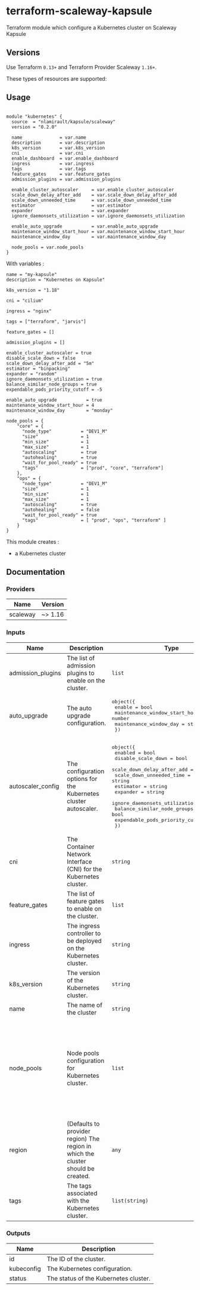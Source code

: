 # terraform-scaleway-kapsule

Terraform module which configure a Kubernetes cluster on Scaleway Kapsule

## Versions

Use Terraform `0.13+` and Terraform Provider Scaleway `1.16+`.

These types of resources are supported:

## Usage

```hcl

module "kubernetes" {
  source  = "nlamirault/kapsule/scaleway"
  version = "0.2.0"

  name              = var.name
  description       = var.description
  k8s_version       = var.k8s_version
  cni               = var.cni
  enable_dashboard  = var.enable_dashboard
  ingress           = var.ingress
  tags              = var.tags
  feature_gates     = var.feature_gates
  admission_plugins = var.admission_plugins

  enable_cluster_autoscaler     = var.enable_cluster_autoscaler
  scale_down_delay_after_add    = var.scale_down_delay_after_add
  scale_down_unneeded_time      = var.scale_down_unneeded_time
  estimator                     = var.estimator
  expander                      = var.expander
  ignore_daemonsets_utilization = var.ignore_daemonsets_utilization

  enable_auto_upgrade           = var.enable_auto_upgrade
  maintenance_window_start_hour = var.maintenance_window_start_hour
  maintenance_window_day        = var.maintenance_window_day

  node_pools = var.node_pools
}

```

With variables :

```hcl
name = "my-kapsule"
description = "Kubernetes on Kapsule"

k8s_version = "1.18"

cni = "cilium"

ingress = "nginx"

tags = ["terraform", "jarvis"]

feature_gates = []

admission_plugins = []

enable_cluster_autoscaler = true
disable_scale_down = false
scale_down_delay_after_add = "5m"
estimator = "binpacking"
expander = "random"
ignore_daemonsets_utilization = true
balance_similar_node_groups = true
expendable_pods_priority_cutoff = -5

enable_auto_upgrade           = true
maintenance_window_start_hour = 4
maintenance_window_day        = "monday"

node_pools = {
    "core" = {
      "node_type"           = "DEV1_M"
      "size"                = 1
      "min_size"            = 1
      "max_size"            = 1
      "autoscaling"         = true
      "autohealing"         = true
      "wait_for_pool_ready" = true
      "tags"                = ["prod", "core", "terraform"]
    },
    "ops" = {
      "node_type"           = "DEV1_M"
      "size"                = 1
      "min_size"            = 1
      "max_size"            = 1
      "autoscaling"         = true
      "autohealing"         = false
      "wait_for_pool_ready" = true
      "tags"                = [ "prod", "ops", "terraform" ]
    }
}
```

This module creates :

* a Kubernetes cluster

## Documentation

### Providers

| Name | Version |
|------|---------|
| scaleway | ~> 1.16 |

### Inputs

| Name | Description | Type | Default | Required |
|------|-------------|------|---------|:-----:|
| admission\_plugins | The list of admission plugins to enable on the cluster. | `list` | `[]` | no |
| auto\_upgrade | The auto upgrade configuration. | <pre>object({<br>    enable                        = bool<br>    maintenance_window_start_hour = number<br>    maintenance_window_day        = string<br>  })</pre> | n/a | yes |
| autoscaler\_config | The configuration options for the Kubernetes cluster autoscaler. | <pre>object({<br>    enabled                         = bool<br>    disable_scale_down              = bool<br>    scale_down_delay_after_add      = string<br>    scale_down_unneeded_time        = string<br>    estimator                       = string<br>    expander                        = string<br>    ignore_daemonsets_utilization   = bool<br>    balance_similar_node_groups     = bool<br>    expendable_pods_priority_cutoff = number<br>  })</pre> | n/a | yes |
| cni | The Container Network Interface (CNI) for the Kubernetes cluster. | `string` | `"cilium"` | no |
| feature\_gates | The list of feature gates to enable on the cluster. | `list` | `[]` | no |
| ingress | The ingress controller to be deployed on the Kubernetes cluster. | `string` | n/a | yes |
| k8s\_version | The version of the Kubernetes cluster. | `string` | n/a | yes |
| name | The name of the cluster | `string` | n/a | yes |
| node\_pools | Node pools configuration for Kubernetes cluster. | `list` | <pre>[<br>  {<br>    "autohealing": true,<br>    "autoscaling": false,<br>    "container_runtime": "docker",<br>    "max_size": 3,<br>    "min_size": 1,<br>    "node_type": "GP1-XS",<br>    "placement_group_id": null,<br>    "size": 1,<br>    "tags": []<br>  }<br>]</pre> | no |
| region | (Defaults to provider region) The region in which the cluster should be created. | `any` | n/a | yes |
| tags | The tags associated with the Kubernetes cluster. | `list(string)` | `[]` | no |

### Outputs

| Name | Description |
|------|-------------|
| id | The ID of the cluster. |
| kubeconfig | The Kubernetes configuration. |
| status | The status of the Kubernetes cluster. |
